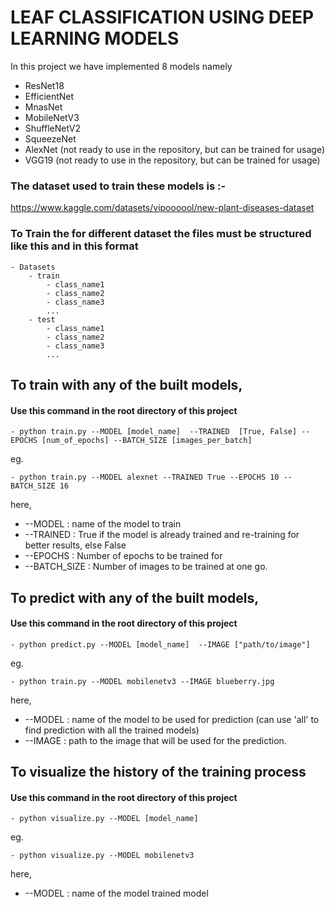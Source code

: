 # LEAF CLASSIFICATION USING DEEP LEARNING MODELS

In this project we have implemented 8 models namely 
* ResNet18
* EfficientNet
* MnasNet
* MobileNetV3
* ShuffleNetV2
* SqueezeNet
* AlexNet (not ready to use in the repository, but can be trained for usage)
* VGG19 (not ready to use in the repository, but can be trained for usage)




### The dataset used to train these models is :-

https://www.kaggle.com/datasets/vipoooool/new-plant-diseases-dataset




### To Train the for different dataset the files must be structured like this and in this format

    - Datasets
        - train
            - class_name1 
            - class_name2 
            - class_name3
            ...
        - test
            - class_name1 
            - class_name2 
            - class_name3
            ...




## To train with any of the built models,

#### Use this command in the root directory of this project

    - python train.py --MODEL [model_name]  --TRAINED  [True, False] --EPOCHS [num_of_epochs] --BATCH_SIZE [images_per_batch]

eg.

    - python train.py --MODEL alexnet --TRAINED True --EPOCHS 10 --BATCH_SIZE 16


here,
* --MODEL : name of the model to train
* --TRAINED : True if the model is already trained and re-training for better results, else False
* --EPOCHS : Number of epochs to be trained for
* --BATCH_SIZE : Number of images to be trained at one go.




## To predict with any of the built models,

#### Use this command in the root directory of this project

    - python predict.py --MODEL [model_name]  --IMAGE ["path/to/image"]

eg. 
    
    - python train.py --MODEL mobilenetv3 --IMAGE blueberry.jpg

here,

* --MODEL : name of the model to be used for prediction (can use 'all' to find prediction with all the trained models)
* --IMAGE : path to the image that will be used for the prediction.

    

## To visualize the history of the training process

#### Use this command in the root directory of this project 

    - python visualize.py --MODEL [model_name]

eg. 
    
    - python visualize.py --MODEL mobilenetv3

here,

* --MODEL : name of the model trained model

    